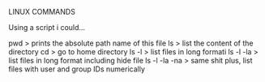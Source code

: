 LINUX COMMANDS

Using a script i could...

pwd > prints the absolute path name of this file
ls > list the content of the directory
cd > go to home directory
ls -l > list files in long formati
ls -l -la > list files in long format including hide file
ls -l -la -na > same shit plus, list files with user and group IDs numerically 
